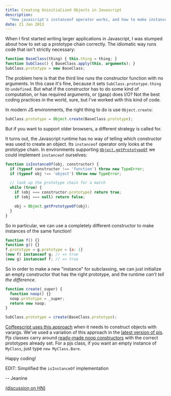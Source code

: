 ```yaml
---
title: Creating Uninitialized Objects in Javascript
description:
  "How javascript's instanceof operator works, and how to make instances of classes without running the constructor"
date: 21 Jan 2013
---
```


When I first started writing larger applications in Javascript, I was stumped about how to set up a prototype chain correctly.  The idiomatic way runs code that isn't strictly necessary:

``` js
function BaseClass(thing) { this.thing = thing; }
function SubClass() { BaseClass.apply(this, arguments); }
SubClass.prototype = new BaseClass;
```

The problem here is that the third line runs the constructor function with no arguments.  In this case it's fine, because it sets `SubClass.prototype.thing` to `undefined`.  But what if the constructor has to do some kind of computation, or has required arguments, or (gasp) does I/O?  Not the best coding practices in the world, sure, but I've worked with this kind of code.

In modern JS environments, the right thing to do is use `Object.create`:

``` js
SubClass.prototype = Object.create(BaseClass.prototype);
```

But if you want to support older browsers, a different strategy is called for.

It turns out, the Javascript runtime has no way of telling which constructor was used to create an object.  Its `instanceof` operator only looks at the prototype chain.  In environments supporting [`Object.getPrototypeOf`][getPrototypeOf] we could implement `instanceof` ourselves:

``` js
function isInstanceOf(obj, constructor) {
  if (typeof constructor !== 'function') throw new TypeError;
  if (typeof obj !== 'object') throw new TypeError;

  // look up the prototype chain for a match
  while (true) {
    if (obj === constructor.prototype) return true;
    if (obj === null) return false;

    obj = Object.getPrototypeOf(obj);
  }
}
```

So in particular, we can use a completely different constructor to make instances of the same function!

``` js
function f() {}
function g() {}
f.prototype = g.prototype = {a: 1}
(new f) instanceof g; // => true
(new g) instanceof f; // => true
```

So in order to make a new "instance" for subclassing, we can just initialize an empty constructor that has the right prototype, and the runtime *can't tell the difference*.

``` js
function create(_super) {
  function noop() {}
  noop.prototype = _super;
  return new noop;
}

SubClass.prototype = create(BaseClass.prototype);
```

[Coffeescript uses this approach][coffeescript varargs] when it needs to construct objects with varargs.  We've used a variation of this approach in the [latest version of pjs][pjs v3.0.0].  Pjs classes carry around [ready-made noop constructors][pjs bare] with the correct prototypes already set.  For a pjs class, if you want an empty instance of `MyClass`, just type `new MyClass.Bare`.

Happy coding!

EDIT: Simplified the `isInstanceOf` implementation

-- Jeanine

[(discussion on HN)][hn]

[getPrototypeOf]: https://developer.mozilla.org/en-US/docs/Web/JavaScript/Reference/Global_Objects/Object/getPrototypeOf "Object.getPrototypeOf"
[coffeescript varargs]: http://coffeescript.org/documentation/docs/nodes.html#section-60 "Coffeescript vararg constructors"
[pjs bare]: https://github.com/jneen/pjs/blob/v3.0.0/src/p.js#L28 "Pjs Bare class"
[pjs v3.0.0]: https://github.com/jneen/pjs/tree/v3.0.0 "Pjs v3.0.0"
[hn]: http://news.ycombinator.com/item?id=5106165
